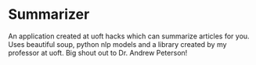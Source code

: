 # Summarizer

An application created at uoft hacks which can summarize articles for you. Uses beautiful soup, python nlp models and a library created by my professor at uoft. Big shout out to Dr. Andrew Peterson!
